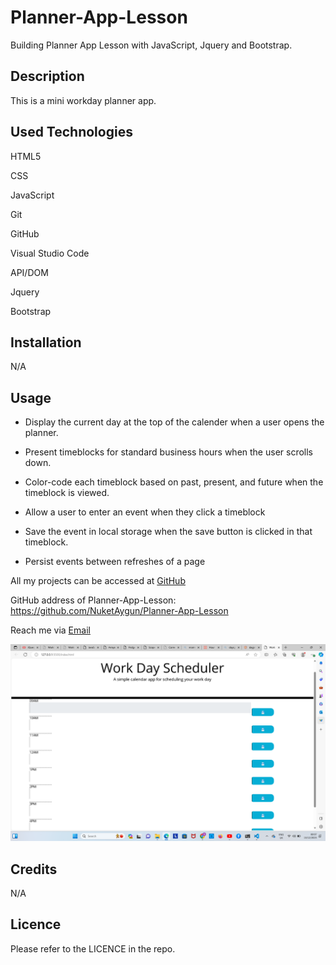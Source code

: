 # Planner-App-Lesson
Building Planner App Lesson with JavaScript, Jquery and Bootstrap.

## Description

This is a mini workday planner app.


## Used Technologies
HTML5

CSS

JavaScript

Git

GitHub

Visual Studio Code

API/DOM

Jquery

Bootstrap

## Installation

N/A

## Usage

* Display the current day at the top of the calender when a user opens the planner.
 
* Present timeblocks for standard business hours when the user scrolls down.
 
* Color-code each timeblock based on past, present, and future when the timeblock is viewed.
 
* Allow a user to enter an event when they click a timeblock

* Save the event in local storage when the save button is clicked in that timeblock.

* Persist events between refreshes of a page


All my projects can be accessed at [GitHub](https://github.com/NuketAygun)

GitHub address of  Planner-App-Lesson:
 https://github.com/NuketAygun/Planner-App-Lesson




Reach me via [Email](mailto:nukumoonday@gmail.com)


![Alt text](<Screenshot 2023-12-13 000718.png>)



## Credits

N/A

## Licence

Please refer to the LICENCE in the repo.